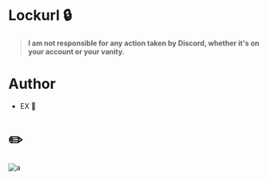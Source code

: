 # Lockurl 🔒

> **I am not responsible for any action taken by Discord, whether it's on your account or your vanity.**

# **Author**
- EX 👑

# ✏️


![a](https://cdn.discordapp.com/attachments/1138957944583635083/1142938892694200441/LockURL-EX.PNG)
